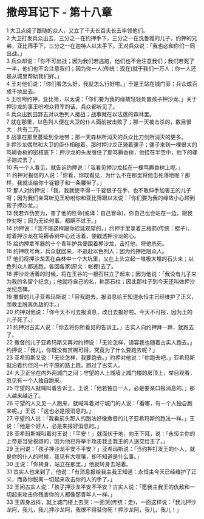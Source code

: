 # 撒母耳记下 - 第十八章
  
 1 大卫点阅了跟随的众人，又立了千夫长百夫长去率领他们。  
 2 大卫打发兵众出去，三分之一在约押手下，三分之一在洗鲁雅的儿子，约押的兄弟，亚比筛手下，三分之一在迦特人以太手下。王对兵众说：「我也必和你们一同出战。」  
 3 兵众却说：「你不可出战；因为我们若逃跑，他们也不会注意我们；我们若死了一半，他们也不会注意我们；因为你一人(传统：现在)就于我们一万人；你一人还是从城里帮助我们好。」  
 4 王对他们说：「你们看怎么好，我就怎么行好啦。」于是王站在城门旁；兵众成百成千地出去。  
 5 王吩咐约押，亚比筛，以太说：「你们要为我的缘故轻轻处置孩子押沙龙。」关于押沙龙的事王吩咐众将军的话，兵众都听见了。  
 6 兵众出到田野去对以色列人接战；战事就在以法莲的森林里。  
 7 就在那里，以色列人便在大卫的仆人面前被击败了；那一天被击杀的，数目很大：共有二万。  
 8 战事在那里蔓延到全地带；那一天森林所消灭的兵众比刀剑所消灭的更多。  
 9 押沙龙偶然和大卫的臣仆相碰着。那时押沙龙正骑着骡子；骡子来到一棵很大的笃耨香树的密枝底下：押沙龙的头发缠住了那笃耨香树，他挂在半空中，他下的骡子跑过去了。  
 10 有一个人看见，就告诉约押说：「我看见押沙龙挂在一棵笃耨香树上呢。」  
 11 约押对报信的人说：「你看，你既看见，为什么不在那里将他击死落地呢？那样，我就该给你十锭银子和一条腰带了。」  
 12 那人对约押说：「我，我就使平得一千锭银子在手，也不敢伸手加害王的儿子呀；因为我们亲耳听见王吩咐你和亚比筛跟以太说：『你们要为我的缘故小心顾到孩子押沙龙。』  
 13 我若诈伪妄为，害了他的性命(或译：自己冒命)，你自己也会站在一边，跟我作对呀；因为无论何事，都瞒不过王。」  
 14 约押说：「我不能这样跟你迟延观望的。」约押手里拿着三根箭(传统：棍子)，趁着押沙龙在笃耨香树中心还活着，便戳透押沙龙的心。  
 15 给约押拿军器的十个青年护兵便围着押沙龙，击打他，将他杀死。  
 16 约押吹号角，兵众就回来，不追赶以色列人；因为约押拦阻众人。  
 17 他们将押沙龙丢在森林中一个大坑里，又在上头立起一堆极大堆的石头来；以色列众人都逃跑，各回各家(原文：帐棚)去了。  
 18 押沙龙活着的时候，将在王谷的一根石柱立了起来；因为他说：「我没有儿子来为我的名留个纪念」；他就将自己的名，称那石柱；因此那柱子到今天还叫做押沙龙纪念碑。  
 19 撒督的儿子亚希玛斯说：「容我跑去，报消息给王知道永恒主已经维护了正义，而救主脱离仇敌的手。」  
 20 约押对他说：「你今天不可去报消息，改日去报好啦。今天不可报，因为王的儿子死了。」  
 21 约押对古实人说：「你去将你所看见的告诉王。」古实人向约押拜一拜，就跑去了。  
 22 撒督的儿子亚希玛斯又再对约押说：「无论怎样，请容我也随着古实人跑去。」约押说：「我儿，你既没有赏赐可得，究竟为了什么要跑去呢？」  
 23 亚希玛斯又说：「无论怎样，我要跑去。」约押对他说：「你跑去吧。」亚希玛斯就沿着约但河一片平原的路上跑，跑过了古实人。  
 24 大卫正坐在内外两城门之间；守望的人上城墙上城门楼的房顶上，举目观看，忽见有一个人独自跑来。  
 25 守望的人就喊叫着告诉王。王说：「他若独自一人，必是要亲口报消息的。」那人越来越近了。  
 26 守望的人又见一人跑来，就喊叫着对守城门的人说：「看哪，有一个人独自跑来呢。」王说：「这也必是报消息的。」  
 27 守望的人说：「我看前头那人的跑法好像撒督的儿子亚希玛斯的跑法一样。」王说：「他是个好人，必是来报好消息的。」  
 28 亚希玛斯喊叫着对王说：「平安！」就面伏于地，向王下拜，说：「永恒主你的上帝是当受祝颂的，因为他已将举手攻击我主我王的人送交给王了。」  
 29 王问说：「孩子押沙龙平安不平安？」亚希玛斯说：「当约押打发王的仆人，就是你的仆人的时候，我见有大喧嚷，却不知道是什么事。」  
 30 王说：「你转身，站立在那里。」他就转身去站着。  
 31 古实人也来到了，他说：「有消息报给我主我王知道：永恒主今天已经维护了正义，而救你脱离一切起来攻击你的人的手了。」  
 32 王问古实人说：「孩子押沙龙平安不平安？古实人说：「愿我主我王的仇敌和一切起来攻击你残害你的人都像那青年人一样。」  
 33 王周身战抖，就上城门楼上去哭：一面哭(传统：走)，一面这样说：「我儿押沙龙阿，我儿，我儿押沙龙阿，我恨不得替你死！押沙龙阿，我儿，我儿！」
